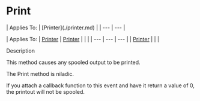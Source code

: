 




<h1 class="heading"><span class="name">Print</span></h1>
| Applies To: | [Printer](./printer.md) |
| --- | ---  |

| Applies To: | [Printer](./printer.md) | [Printer](./printer.md) |  |  |
| --- | --- | ---  |
| [Printer](./printer.md) |  |  |


Description


This method causes any spooled output to be printed.


The Print method is niladic.


If you attach a callback function to this event and have it return a value of 0, the printout will not be spooled.



